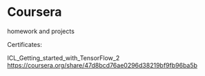 # Coursera
homework and projects

Certificates:

ICL_Getting_started_with_TensorFlow_2
https://coursera.org/share/47d8bcd76ae0296d38219bf9fb96ba5b
